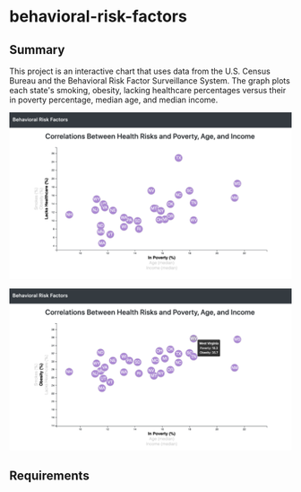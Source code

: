 # behavioral-risk-factors

## Summary
This project is an interactive chart that uses data from the U.S. Census Bureau and the Behavioral Risk Factor Surveillance System. The graph plots each state's smoking, obesity, lacking healthcare percentages versus their in poverty percentage, median age, and median income.

![alt-text](https://raw.githubusercontent.com/jonathanpiech/behavioral-risk-factors/master/brf1.png "Image of chart")

![alt-text](https://raw.githubusercontent.com/jonathanpiech/behavioral-risk-factors/master/brf2.png "Chart with pop-up")

## Requirements